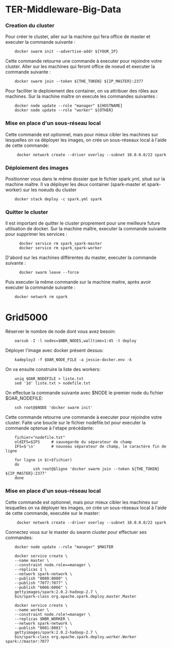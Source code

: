 # TER-Middleware-Big-Data

### Creation du cluster
Pour créer le cluster, aller sur la machine qui fera office de master et executer la commande suivante :

        docker swarm init --advertise-addr ${YOUR_IP}
  
Cette commande retourne une commande à executer pour rejoindre votre cluster. Aller sur les machines qui 
feront office de noeud et executer la commande suivante :

        docker swarm join --token ${THE_TOKEN} ${IP_MASTER}:2377

Pour faciliter le deploiement des container, on va attribuer des rôles aux machines. Sur la machine maître on execute les commandes suivantes :

        docker node update --role "manager" ${HOSTNAME}
        docker node update --role "worker" ${OTHER}

### Mise en place d'un sous-réseau local

Cette commande est optionnel, mais pour mieux cibler les machines sur lesquelles on va déployer les images, on crée un sous-réseaux local
à l'aide de cette commande:

         docker network create --driver overlay --subnet 10.0.0.0/22 spark

### Déploiement des images

Positionner vous dans le même dossier que le fichier spark.yml, situé sur la machine maître. Il va déployer les deux container (spark-master et spark-worker) sur les
noeuds du cluster

        docker stack deploy -c spark.yml spark

### Quitter le cluster

Il est important de quitter le cluster proprement pour une meilleure future utilisation de docker. Sur la machine maître, executer
la commande suivante pour supprimer les services :

          docker service rm spark_spark-master
          docker service rm spark_spark-worker
          
 D'abord sur les machines différentes du master, executer la commande suivante :
 
          docker swarm leave --force
          
          
Puis executer la même commande sur la machine maitre, après avoir executer la commande suivante :

        docker network rm spark
        
        

# Grid5000

Réserver le nombre de node dont vous avez besoin:

        oarsub -I -l nodes=$NBR_NODES,walltime=1:45 -t deploy
        
Déployer l'image avec docker présent dessus:

        kadeploy3 -f $OAR_NODE_FILE -a jessie-docker.env -k
        
On va ensuite construire la liste des workers:

        uniq $OAR_NODEFILE > liste.txt
        sed '1d' liste.txt > nodefile.txt
       
On effectue la commande suivante avec $NODE le premier node du fichier $OAR_NODEFILE:

        ssh root@$NODE 'docker swarm init'
        
Cette commande retourne une commande à executer pour rejoindre votre cluster. Faite une boucle
sur le fichier nodefile.txt pour executer la commande optenue à l'etape précédante:

        fichier="nodefile.txt"
        oldIFS=$IFS     # sauvegarde du séparateur de champ
        IFS=$'\n'       # nouveau séparateur de champ, le caractère fin de ligne

        for ligne in $(<$fichier)
        do
                ssh root@$ligne 'docker swarm join --token ${THE_TOKEN} ${IP_MASTER}:2377'
        done
        
 ### Mise en place d'un sous-réseau local

Cette commande est optionnel, mais pour mieux cibler les machines sur lesquelles on va déployer les images, on crée un sous-réseaux local
à l'aide de cette commande, executée sur le master:

         docker network create --driver overlay --subnet 10.0.0.0/22 spark       
        
 Connectez vous sur le master du swarm cluster pour effectuer ses commandes:
 
        docker node update --role "manager" $MASTER
 
        docker service create \
        --name master \
        --constraint node.role==manager \
        --replicas 1 \
        --network spark-network \
        --publish "8080:8080" \
        --publish "7077:7077" \
        --publish "6066:6066" \
        gettyimages/spark:2.0.2-hadoop-2.7 \
        bin/spark-class org.apache.spark.deploy.master.Master
        
        docker service create \
        --name worker \
        --constraint node.role!=manager \
        --replicas $NBR_WORKER \
        --network spark-network \
        --publish "8081:8081" \
        gettyimages/spark:2.0.2-hadoop-2.7 \
        bin/spark-class org.apache.spark.deploy.worker.Worker spark://master:7077
